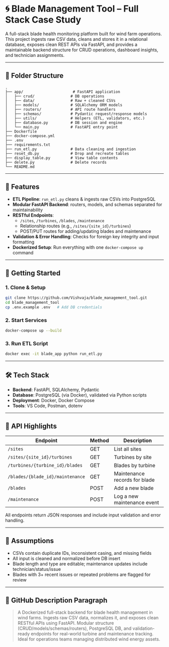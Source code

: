 # 🌀 Blade Management Tool – Full Stack Case Study

A full-stack blade health monitoring platform built for wind farm operations. This project ingests raw CSV data, cleans and stores it in a relational database, exposes clean REST APIs via FastAPI, and provides a maintainable backend structure for CRUD operations, dashboard insights, and technician assignments.

---

## 📁 Folder Structure

```
.
├── app/                      # FastAPI application
│   ├── crud/                # DB operations
│   ├── data/                # Raw + cleaned CSVs
│   ├── models/              # SQLAlchemy ORM models
│   ├── routers/             # API route handlers
│   ├── schemas/             # Pydantic request/response models
│   ├── utils/               # Helpers (ETL, validators, etc.)
│   ├── database.py          # DB session and engine
│   └── main.py              # FastAPI entry point
├── Dockerfile
├── docker-compose.yml
├── .env
├── requirements.txt
├── run_etl.py               # Data cleaning and ingestion
├── reset_db.py              # Drop and recreate tables
├── display_table.py         # View table contents
├── delete.py                # Delete records
└── README.md
```

---

## 🔧 Features

- **ETL Pipeline**: `run_etl.py` cleans & ingests raw CSVs into PostgreSQL
- **Modular FastAPI Backend**: routers, models, and schemas separated for maintainability
- **RESTful Endpoints**:
  - `/sites`, `/turbines`, `/blades`, `/maintenance`
  - Relationship routes (e.g., `/sites/{site_id}/turbines`)
  - POST/PUT routes for adding/updating blades and maintenance
- **Validation & Error Handling**: Checks for foreign key integrity and input formatting
- **Dockerized Setup**: Run everything with one `docker-compose up` command

---

## 🚀 Getting Started

### 1. Clone & Setup
```bash
git clone https://github.com/Vishvaja/blade_management_tool.git
cd blade_management_tool
cp .env.example .env   # Add DB credentials
```

### 2. Start Services
```bash
docker-compose up --build
```

### 3. Run ETL Script
```bash
docker exec -it blade_app python run_etl.py
```

---

## 🛠 Tech Stack

- **Backend**: FastAPI, SQLAlchemy, Pydantic
- **Database**: PostgreSQL (via Docker), validated via Python scripts
- **Deployment**: Docker, Docker Compose
- **Tools**: VS Code, Postman, dotenv

---

## 🧪 API Highlights

| Endpoint | Method | Description |
|----------|--------|-------------|
| `/sites` | GET | List all sites |
| `/sites/{site_id}/turbines` | GET | Turbines by site |
| `/turbines/{turbine_id}/blades` | GET | Blades by turbine |
| `/blades/{blade_id}/maintenance` | GET | Maintenance records for blade |
| `/blades` | POST | Add a new blade |
| `/maintenance` | POST | Log a new maintenance event |

All endpoints return JSON responses and include input validation and error handling.

---

## 📌 Assumptions

- CSVs contain duplicate IDs, inconsistent casing, and missing fields
- All input is cleaned and normalized before DB insert
- Blade length and type are editable; maintenance updates include technician/status/issue
- Blades with 3+ recent issues or repeated problems are flagged for review

---

## 📣 GitHub Description Paragraph

> A Dockerized full-stack backend for blade health management in wind farms. Ingests raw CSV data, normalizes it, and exposes clean RESTful APIs using FastAPI. Modular structure (CRUD/models/schemas/routers), PostgreSQL DB, and validation-ready endpoints for real-world turbine and maintenance tracking. Ideal for operations teams managing distributed wind energy assets.
